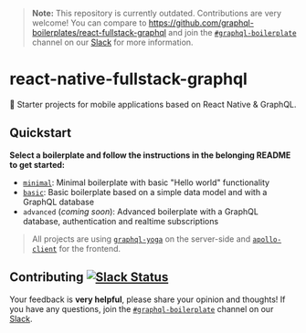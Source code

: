 > **Note:** This repository is currently outdated. Contributions are very welcome! You can compare to https://github.com/graphql-boilerplates/react-fullstack-graphql and join the [`#graphql-boilerplate`](https://graphcool.slack.com/messages/graphql-boilerplate) channel on our [Slack](https://graphcool.slack.com/) for more information.

# react-native-fullstack-graphql

🚀 Starter projects for mobile applications based on React Native & GraphQL.

## Quickstart

**Select a boilerplate and follow the instructions in the belonging README to get started:**

- [`minimal`](./minimal): Minimal boilerplate with basic "Hello world" functionality
- [`basic`](./basic): Basic boilerplate based on a simple data model and with a GraphQL database
- `advanced` (_coming soon_): Advanced boilerplate with a GraphQL database, authentication and realtime subscriptions

> All projects are using [`graphql-yoga`](https://github.com/graphcool/graphql-yoga/) on the server-side and [`apollo-client`](https://www.apollographql.com/client/) for the frontend.

## Contributing [![Slack Status](https://slack.graph.cool/badge.svg)](https://slack.graph.cool)

Your feedback is **very helpful**, please share your opinion and thoughts! If you have any questions, join the [`#graphql-boilerplate`](https://graphcool.slack.com/messages/graphql-boilerplate) channel on our [Slack](https://graphcool.slack.com/).
